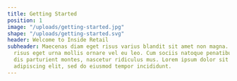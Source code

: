 ```yaml
---
title: Getting Started
position: 1
image: "/uploads/getting-started.jpg"
shape: "/uploads/getting-started.svg"
header: Welcome to Inside Retail
subheader: Maecenas diam eget risus varius blandit sit amet non magna. Nullam quis
  risus eget urna mollis ornare vel eu leo. Cum sociis natoque penatibus et magnis
  dis parturient montes, nascetur ridiculus mus. Lorem ipsum dolor sit amet, consectetur
  adipiscing elit, sed do eiusmod tempor incididunt.
---
```


